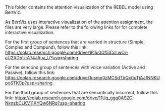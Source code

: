 This folder contains the attention visualization of the REBEL model using BertViz.

As BertViz uses interactive visualization of the attention assignment, the files are very large. Please refer to the following links for for complete interactive visualization.

For the first group of sentences that are varried in structure (Simple, Complex and Compund), follow this link: https://colab.research.google.com/drive/1PJu0Of5ICcLwOr-aU2ADbUrA74JAua_U?usp=sharing

For the sencond group of sentences with voice variation (Active and Passive), follow this link:
https://colab.research.google.com/drive/1usmq0zMCSdTbQx0uTjAJfNNKUpoSTKCp?usp=sharing

For the third group of sentences that are semantically incorrect, follow this link:
https://colab.research.google.com/drive/11Uq_ggq0ASZC-NxnzbCLKV11XYQw6NRq?usp=sharing
